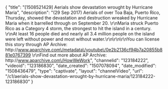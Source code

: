 {
    "title": "[1508521429] Aerials show devastation wrought by Hurricane Maria",
    "description": "(29 Sep 2017) Aerials of over Toa Baja, Puerto Rico, Thursday, showed the devastation and destruction wreaked by Hurricane Maria when it barrelled through on September 20.  \r\nMaria struck Puerto Rico as a Category 4 storm, the strongest to hit the island in a century. \r\nAt least 16 people died and nearly all 3.4 million people on the island were left without power and most without water.\r\n\r\n\r\nYou can license this story through AP Archive: http:\/\/www.aparchive.com\/metadata\/youtube\/0e2b2136cf94b7a20855b881e0767399 \r\nFind out more about AP Archive: http:\/\/www.aparchive.com\/HowWeWork",
    "channelid": "123184222",
    "videoid": "123186830",
    "date_created": "1507078094",
    "date_modified": "1508436479",
    "type": "captivate",
    "layout": "channelVideo",
    "url": "\/c1\/aerials-show-devastation-wrought-by-hurricane-maria\/123184222-123186830"
}